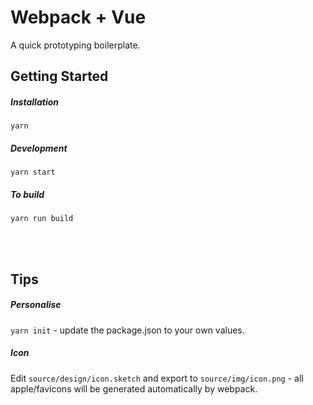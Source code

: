 # Webpack + Vue 

A quick prototyping boilerplate.

## Getting Started

##### Installation

`yarn`

##### Development

`yarn start`

##### To build

`yarn run build`

<br/><br/>

## Tips


##### Personalise

`yarn init` - update the package.json to your own values.

##### Icon

Edit `source/design/icon.sketch` and export to `source/img/icon.png` - all apple/favicons will be generated automatically by webpack.